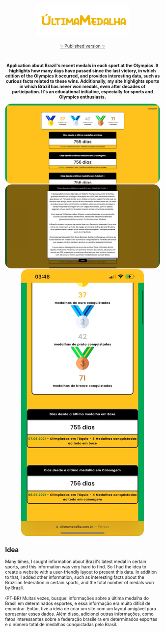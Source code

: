 <h1 align="center"><img src="assets/img/logo.png" width="300px"></h1>
<p align="center">
<p align="center">
<a href="https://www.ultimamedalha.com.br" target="_blank">✨ Published version ✨</a>
</p>
<br>

<p align="center">
<b> Application about Brazil's recent medals in each sport at the Olympics. It highlights how many days have passed since the last victory, in which edition of the Olympics it occurred, and provides interesting data, such as curious facts related to these wins. Additionally, my site highlights sports in which Brazil has never won medals, even after decades of participation. It's an educational initiative, especially for sports and Olympics enthusiasts.</b>
</p>

<p align="center">
   <img width="800" style="border-radius: 20px" src="https://github.com/TomazMPP/UltimaMedalha/blob/main/assets/img/landing1.jpeg#vitrinedev" /> <br>
<img width="800" style="border-radius: 20px" src="assets/img/landing2.jpeg#vitrinedev" /> <br>
   <img width="400" style="border-radius: 20px" src="/assets/img/phone.jpeg" />
</p>

## Idea
Many times, I sought information about Brazil's latest medal in certain sports, and this information was very hard to find. So I had the idea to create a website with a user-friendly layout to present this data. In addition to that, I added other information, such as interesting facts about the Brazilian federation in certain sports, and the total number of medals won by Brazil.
<br><br>(PT-BR) Muitas vezes, busquei informações sobre a última medalha do Brasil em determinados esportes, e essa informação era muito difícil de encontrar. Então, tive a ideia de criar um site com um layout amigável para apresentar esses dados. Além disso, adicionei outras informações, como fatos interessantes sobre a federação brasileira em determinados esportes e o número total de medalhas conquistadas pelo Brasil.


